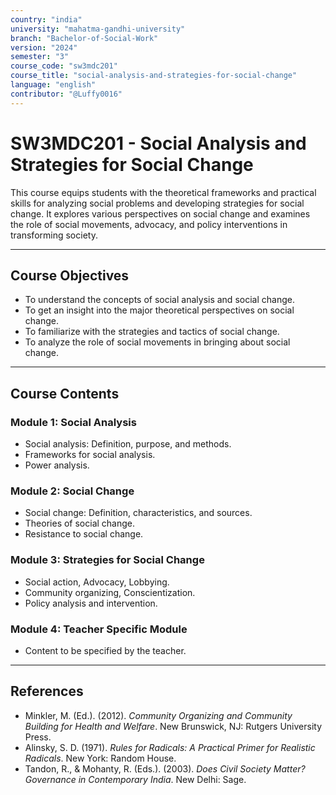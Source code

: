 ```yaml
---
country: "india"
university: "mahatma-gandhi-university"
branch: "Bachelor-of-Social-Work"
version: "2024"
semester: "3"
course_code: "sw3mdc201"
course_title: "social-analysis-and-strategies-for-social-change"
language: "english"
contributor: "@Luffy0016"
---
```

# SW3MDC201 - Social Analysis and Strategies for Social Change

This course equips students with the theoretical frameworks and practical skills for analyzing social problems and developing strategies for social change. It explores various perspectives on social change and examines the role of social movements, advocacy, and policy interventions in transforming society.

---
## Course Objectives

* To understand the concepts of social analysis and social change.
* To get an insight into the major theoretical perspectives on social change.
* To familiarize with the strategies and tactics of social change.
* To analyze the role of social movements in bringing about social change.

---
## Course Contents

### Module 1: Social Analysis
* Social analysis: Definition, purpose, and methods.
* Frameworks for social analysis.
* Power analysis.

### Module 2: Social Change
* Social change: Definition, characteristics, and sources.
* Theories of social change.
* Resistance to social change.

### Module 3: Strategies for Social Change
* Social action, Advocacy, Lobbying.
* Community organizing, Conscientization.
* Policy analysis and intervention.

### Module 4: Teacher Specific Module
* Content to be specified by the teacher.

---
## References
* Minkler, M. (Ed.). (2012). *Community Organizing and Community Building for Health and Welfare*. New Brunswick, NJ: Rutgers University Press.
* Alinsky, S. D. (1971). *Rules for Radicals: A Practical Primer for Realistic Radicals*. New York: Random House.
* Tandon, R., & Mohanty, R. (Eds.). (2003). *Does Civil Society Matter? Governance in Contemporary India*. New Delhi: Sage.